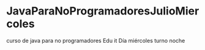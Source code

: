 # JavaParaNoProgramadoresJulioMiercoles
curso de java para no programadores Edu it Día miércoles turno noche 
